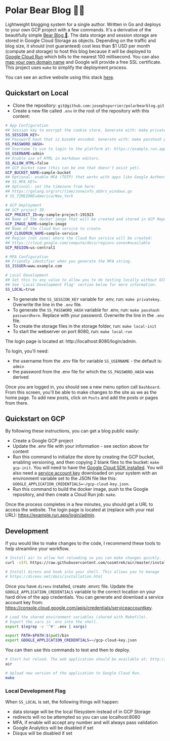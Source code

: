 # Polar Bear Blog 🐻‍❄️

Lightweight blogging system for a single author. Written in Go and deploys to your own GCP project with a few commands. It's a derivative of the beautifully simple [Bear Blog 🐻](https://bearblog.dev/). The data storage and session storage are stored in Google Cloud Storage as objects. Depending on the traffic and blog size, it should (not guaranteed) cost less than $1 USD per month (compute and storage) to host this blog because it will be deployed to [Google Cloud Run](https://cloud.google.com/run/pricing) which bills to the nearest 100 millisecond. You can also [map your own domain name](https://cloud.google.com/run/docs/mapping-custom-domains) and Google will provide a free SSL certificate. This project uses `make` to simplify the deployment process.

You can see an active website using this stack [here](https://www.josephspurrier.com/).

## Quickstart on Local

- Clone the repository: `git@github.com:josephspurrier/polarbearblog.git`
- Create a new file called `.env` in the root of the repository with this content:

```bash
# App Configuration
## Session key to encrypt the cookie store. Generate with: make privatekey
SS_SESSION_KEY=
## Password hash that is base64 encoded. Generate with: make passhash passwordhere
SS_PASSWORD_HASH=
## Username to use to login to the platform at: https://example.run.app/login/admin
SS_USERNAME=admin
## Enable use of HTML in markdown editors.
SS_ALLOW_HTML=false
## GCP bucket name (this can be one that doesn't exist yet).
GCP_BUCKET_NAME=sample-bucket
## Optional: enable MFA (TOTP) that works with apps like Google Authenticator. Generate with: make mfa
## SS_MFA_KEY=
## Optional: set the timezone from here:
## https://golang.org/src/time/zoneinfo_abbrs_windows.go
# SS_TIMEZONE=America/New_York

# GCP Deployment
## GCP project ID.
GCP_PROJECT_ID=my-sample-project-191923
## Name of the docker image that will be created and stored in GCP Repository.
GCP_IMAGE_NAME=sample-image
## Name of the Cloud Run service to create.
GCP_CLOUDRUN_NAME=sample-service
## Region (not zone) where the Cloud Run service will be created:
## https://cloud.google.com/compute/docs/regions-zones#available
GCP_REGION=us-central1

# MFA Configuration
## Friendly identifier when you generate the MFA string.
SS_ISSUER=www.example.com

# Local Development
## Set this to any value to allow you to do testing locally without GCP access.
## See 'Local Development Flag' section below for more information.
SS_LOCAL=true
```

- To generate the `SS_SESSION_KEY` variable for .env, run: `make privatekey`. Overwrite the line in the `.env` file.
- To generate the `SS_PASSWORD_HASH` variable for .env, run: `make passhash passwordhere`. Replace with your password. Overwrite the line in the `.env` file.
- To create the storage files in the storage folder, run: `make local-init`
- To start the webserver on port 8080, run: `make local-run`

The login page is located at: http://localhost:8080/login/admin.

To login, you'll need:

- the username from the .env file for variable `SS_USERNAME` - the default is: `admin`
- the password from the .env file for which the `SS_PASSWORD_HASH` was derived

Once you are logged in, you should see a new menu option call `Dashboard`. From this screen, you'll be able to make changes to the site as we as the home page. To add new posts, click on `Posts` and add the posts or pages from there.

## Quickstart on GCP

By following these instructions, you can get a blog public easily:

- Create a Google GCP project
- Update the .env file with your information - see section above for content
- Run this command to initialize the store by creating the GCP bucket, enabling versioning, and then copying 2 blank files to the bucket: `make gcp-init`. You will need to have the [Google Cloud SDK installed](https://cloud.google.com/sdk/docs/install). You will also need a [service account key](https://console.cloud.google.com/apis/credentials/serviceaccountkey) downloaded on your system with an environment variable set to the JSON file like this: `GOOGLE_APPLICATION_CREDENTIALS=~/gcp-cloud-key.json`.
- Run this command to build the docker image, push to the Google repository, and then create a Cloud Run job: `make`.

Once the process completes in a few minutes, you should get a URL to access the website. The login page is located at (replace with your real URL): https://example.run.app/login/admin.

## Development

If you would like to make changes to the code, I recommend these tools to help streamline your workflow.

```bash
# Install air to allow hot reloading so you can make changes quickly.
curl -sSfL https://raw.githubusercontent.com/cosmtrek/air/master/install.sh | sh -s

# Install direnv and hook into your shell. This allows you to manage 
# https://direnv.net/docs/installation.html
```

Once you have `direnv` installed, create .envrc file. Update the `GOOGLE_APPLICATION_CREDENTIALS` variable to the correct location on your hard drive of the app credentials. You can generate and download a service account key from: https://console.cloud.google.com/apis/credentials/serviceaccountkey.

```bash
# Load the shared environment variables (shared with Makefile).
# Export the vars in .env into the shell.
export $(egrep -v '^#' .env | xargs)

export PATH=$PATH:$(pwd)/bin
export GOOGLE_APPLICATION_CREDENTIALS=~/gcp-cloud-key.json
```

You can then use this commands to test and then to deploy.

```bash
# Start hot reload. The web application should be available at: http://localhost:8080
air

# Upload new version of the application to Google Cloud Run.
make
```

### Local Development Flag

When `SS_LOCAL` is set, the following things will happen:

- data storage will be the local filesystem instead of in GCP Storage
- redirects will no be attempted so you can use localhost:8080
- MFA, if enable will accept any number and will always pass validation
- Google Analytics will be disabled if set
- Disqus will be disabled if set